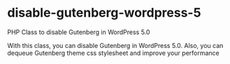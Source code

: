 # disable-gutenberg-wordpress-5
PHP Class to disable Gutenberg in WordPress 5.0

With this class, you can disable Gutenberg in WordPress 5.0. Also, you can dequeue Gutenberg theme css stylesheet and improve your performance

